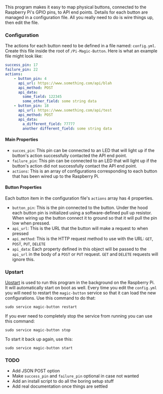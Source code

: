 This program makes it easy to map physical buttons, connected to the Raspberry Pi's GPIO pins, to API end points. Details for each button are managed in a configuration file. All you really need to do is wire things up, then edit the file.


### Configuration

The actions for each button need to be defined in a file named: `config.yml`. Create this file inside the root of `/Pi-Magic-Button`. Here is what an example file might look like:

~~~yaml
success_pin: 17
failure_pin: 22
actions:
    - button_pin: 4
      api_url: https://www.something.com/api/blah
      api_method: POST
      api_data:
        some_field: 122345
        some_other_field: some string data
    - button_pin: 18
      api_url: https://www.something.com/api/test
      api_method: POST
      api_data:
        a_different_field: 77777
        another different_field: some string data
~~~

#### Main Properties

* `succes_pin`: This pin can be connected to an LED that will light up if the button's action successfully contacted the API end point.
* `failure_pin`: This pin can be connected to an LED that will light up if the button's action did not successfully contact the API end point.
* `actions`: This is an array of configurations corresponding to each button that has been wired up to the Raspberry Pi.

#### Button Properties

Each button item in the configuration file's `actions` array has 4 properties.

* `button_pin`: This is the pin connected to the button. Under the hood each button pin is initialized using a software-defined pull up resistor. When wiring up the button connect it to ground so that it will pull the pin low when pressed.
* `api_url`: This is the URL that the button will make a request to when pressed
* `api_method`: This is the HTTP request method to use with the URL: `GET`, `POST`, `PUT`, `DELETE`
* `api_data`: Each property defined in this object will be passed to the `api_url` in the body of a `POST` or `PUT` request. `GET` and `DELETE` requests will ignore this.


### Upstart

[Upstart](http://upstart.ubuntu.com/) is used to run this program in the background on the Raspberry Pi. It will automatically start on boot as well. Every time you edit the `config.yml` you will need to restart the `magic-button` service so that it can load the new configurations. Use this command to do that:

```
sudo service magic-button restart
```

If you ever need to completely stop the service from running you can use this command:

```
sudo service magic-button stop
```

To start it back up again, use this:

```
sudo service magic-button start
```


### TODO

* Add JSON POST option
* Make `success_pin` and `failure_pin` optional in case not wanted
* Add an install script to do all the boring setup stuff
* Add real documentation once things are settled
